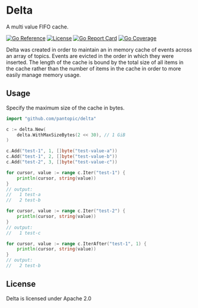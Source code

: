 # Delta

A multi value FIFO cache.

[![Go Reference](https://godoc.org/github.com/pantopic/delta?status.svg)](https://godoc.org/github.com/pantopic/delta)
[![License](https://img.shields.io/badge/License-Apache_2.0-dd6600.svg)](https://opensource.org/licenses/Apache-2.0)
[![Go Report Card](https://goreportcard.com/badge/github.com/pantopic/delta?4)](https://goreportcard.com/report/github.com/pantopic/delta)
[![Go Coverage](https://github.com/pantopic/delta/wiki/coverage.svg)](https://raw.githack.com/wiki/pantopic/delta/coverage.html)

Delta was created in order to maintain an in memory cache of events across an array of topics. Events are evicted in the
order in which they were inserted. The length of the cache is bound by the total size of all items in the cache rather
than the number of items in the cache in order to more easily manage memory usage.

## Usage

Specify the maximum size of the cache in bytes.

```go
import "github.com/pantopic/delta"

c := delta.New(
    delta.WithMaxSizeBytes(2 << 30), // 1 GiB
)

c.Add("test-1", 1, []byte("test-value-a"))
c.Add("test-1", 2, []byte("test-value-b"))
c.Add("test-2", 3, []byte("test-value-c"))

for cursor, value := range c.Iter("test-1") {
    println(cursor, string(value))
}
// output:
//   1 test-a
//   2 test-b

for cursor, value := range c.Iter("test-2") {
    println(cursor, string(value))
}
// output:
//   1 test-c

for cursor, value := range c.IterAfter("test-1", 1) {
    println(cursor, string(value))
}
// output:
//   2 test-b
```

## License

Delta is licensed under Apache 2.0
